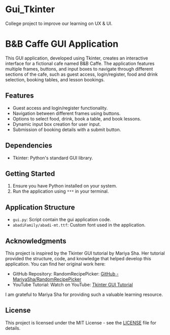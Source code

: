 # Gui_Tkinter
College project to improve our learning on UX &amp; UI.

# B&B Caffe GUI Application

This GUI application, developed using Tkinter, creates an interactive interface for a fictional cafe named B&B Caffe. 
The application features multiple frames, buttons, and input boxes to navigate through different sections of the cafe, 
such as guest access, login/register, food and drink selection, booking tables, and lesson bookings.

## Features

- Guest access and login/register functionality.
- Navigation between different frames using buttons.
- Options to select food, drink, book a table, and book lessons.
- Dynamic input box creation for user input.
- Submission of booking details with a submit button.

## Dependencies

- Tkinter: Python's standard GUI library.

## Getting Started

1. Ensure you have Python installed on your system.
2. Run the application using `***` in your terminal.

## Application Structure

- `gui.py`: Script contain the gui application code.
- `abadiFamily/abadi-mt.ttf`: Custom font used in the application.

## Acknowledgments

This project is inspired by the Tkinter GUI tutorial by Mariya Sha. Her tutorial provided the structure, code, 
and knowledge that helped develop this application. You can find her original work here:

- GitHub Repository: RandomRecipePicker: [GitHub - MariyaSha/RandomRecipePicker](https://github.com/MariyaSha/RandomRecipePicker)
- YouTube Tutorial: Watch on YouTube: [Tkinter GUI Tutorial](https://youtu.be/5qOnzF7RsNA)

I am grateful to Mariya Sha for providing such a valuable learning resource.

## License

This project is licensed under the MIT License - see the [LICENSE](LICENSE) file for details.

